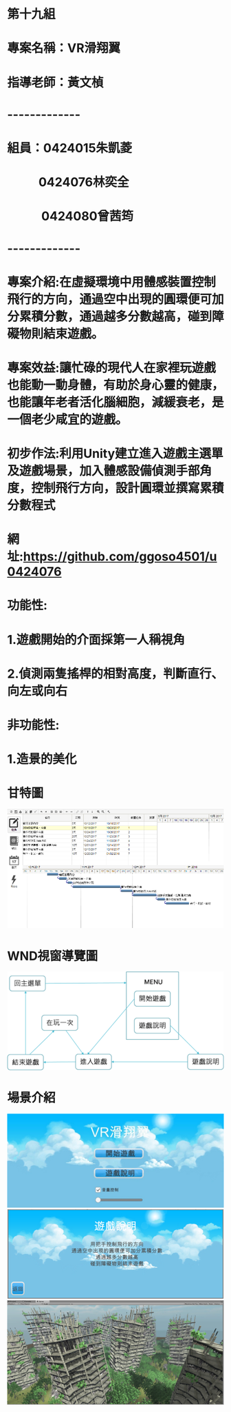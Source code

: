 # 第十九組
# 專案名稱：VR滑翔翼
# 指導老師：黃文楨
# -------------
# 組員：0424015朱凱菱
#              0424076林奕全
#              0424080曾茜筠
# -------------

# 專案介紹:在虛擬環境中用體感裝置控制飛行的方向，通過空中出現的圓環便可加分累積分數，通過越多分數越高，碰到障礙物則結束遊戲。
# 專案效益:讓忙碌的現代人在家裡玩遊戲也能動一動身體，有助於身心靈的健康，也能讓年老者活化腦細胞，減緩衰老，是一個老少咸宜的遊戲。
# 初步作法:利用Unity建立進入遊戲主選單及遊戲場景，加入體感設備偵測手部角度，控制飛行方向，設計圓環並撰寫累積分數程式
# 網址:https://github.com/ggoso4501/u0424076
# 功能性:
# 1.遊戲開始的介面採第一人稱視角
# 2.偵測兩隻搖桿的相對高度，判斷直行、向左或向右
# 非功能性:
# 1.造景的美化
# 甘特圖
![](甘特圖.png "")
# WND視窗導覽圖
![](WND.png "")
# 場景介紹
![](menu_.jpg "")
![](Description.png "")
![](gamepic.png "")
